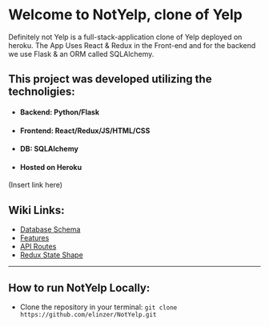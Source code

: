 # Welcome to NotYelp, clone of Yelp
Definitely not Yelp is a full-stack-application clone of Yelp deployed on heroku. The App Uses React & Redux in the Front-end and for the backend we use Flask & an ORM called SQLAlchemy.

## This project was developed utilizing the technoligies:

* ####  Backend: Python/Flask


* #### Frontend: React/Redux/JS/HTML/CSS

* #### DB: SQLAlchemy

* ####  Hosted on Heroku
(Insert link here)

## Wiki Links:

* [Database Schema](https://github.com/elinzer/NotYelp/wiki/DB-Schema)
* [Features](https://github.com/elinzer/NotYelp/wiki/User-Stories)
* [API Routes](https://github.com/elinzer/NotYelp/wiki/API-Routes)
* [Redux State Shape](https://github.com/elinzer/NotYelp/wiki/Redux-State-Shape)

***

## How to run NotYelp Locally:
* Clone the repository in your terminal: ```git clone https://github.com/elinzer/NotYelp.git```
